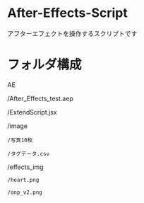 # After-Effects-Script
アフターエフェクトを操作するスクリプトです

# フォルダ構成
AE

  /After_Effects_test.aep
  
  /ExtendScript.jsx
  
  /image
  
    /写真10枚
    
    /タグデータ.csv
    
  /effects_img
  
    /heart.png
    
    /onp_v2.png

